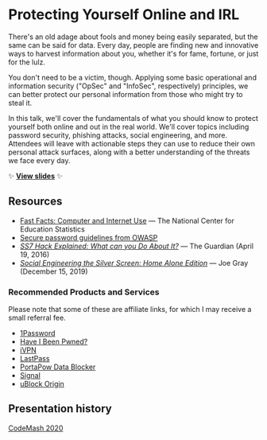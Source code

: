 # Protecting Yourself Online and IRL

There's an old adage about fools and money being easily separated, but the same can be said for data. Every day, people are finding new and innovative ways to harvest information about you, whether it's for fame, fortune, or just for the lulz.

You don't need to be a victim, though. Applying some basic operational and information security ("OpSec" and "InfoSec", respectively) principles, we can better protect our personal information from those who might try to steal it.

In this talk, we'll cover the fundamentals of what you should know to protect yourself both online and out in the real world. We'll cover topics including password security, phishing attacks, social engineering, and more. Attendees will leave with actionable steps they can use to reduce their own personal attack surfaces, along with a better understanding of the threats we face every day.

:sparkles: **[View slides](http://stevegrunwell.github.io/protecting-yourself-online-irl)** :sparkles:

## Resources

* [Fast Facts: Computer and Internet Use](https://nces.ed.gov/fastfacts/display.asp?id=46) — The National Center for Education Statistics
* [Secure password guidelines from <abbr title="Open Web Application Security Project">OWASP</abbr>](https://cheatsheetseries.owasp.org/cheatsheets/Authentication_Cheat_Sheet.html#implement-proper-password-strength-controls)
* [_SS7 Hack Explained: What can you Do About It?_](https://www.theguardian.com/technology/2016/apr/19/ss7-hack-explained-mobile-phone-vulnerability-snooping-texts-calls) — The Guardian (April 19, 2016)
* [_Social Engineering the Silver Screen: Home Alone Edition_](https://www.tripwire.com/state-of-security/security-data-protection/cyber-security/social-engineering-silver-screen-home-alone-edition/) — Joe Gray (December 15, 2019)

### Recommended Products and Services

Please note that some of these are affiliate links, for which I may receive a small referral fee.

* [1Password](https://stevegrunwell.com/r/1password)
* [Have I Been Pwned?](https://haveibeenpwned.com/)
* [iVPN](https://www.ivpn.net/)
* [LastPass](https://lastpass.com)
* [PortaPow Data Blocker](https://amzn.to/2QbXgB2)
* [Signal](https://signal.org)
* [uBlock Origin](https://github.com/gorhill/uBlock/)

## Presentation history

[CodeMash 2020](https://www.codemash.org/)
